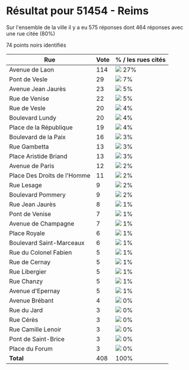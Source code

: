 # Résultat pour 51454 - Reims

Sur l'ensemble de la ville il y a eu 575 réponses dont 464 réponses avec une rue citée (80%)

74 points noirs identifiés

| Rue | Vote | % / les rues cités|
|-----|------|-------------------|
| Avenue de Laon | 114 | <img src="../../img/bar_27.gif" />&nbsp;27%|
| Pont de Vesle | 29 | <img src="../../img/bar_7.gif" />&nbsp;7%|
| Avenue Jean Jaurès | 23 | <img src="../../img/bar_5.gif" />&nbsp;5%|
| Rue de Venise | 22 | <img src="../../img/bar_5.gif" />&nbsp;5%|
| Rue de Vesle | 20 | <img src="../../img/bar_4.gif" />&nbsp;4%|
| Boulevard Lundy | 20 | <img src="../../img/bar_4.gif" />&nbsp;4%|
| Place de la République | 19 | <img src="../../img/bar_4.gif" />&nbsp;4%|
| Boulevard de la Paix | 16 | <img src="../../img/bar_3.gif" />&nbsp;3%|
| Rue Gambetta | 13 | <img src="../../img/bar_3.gif" />&nbsp;3%|
| Place Aristide Briand | 13 | <img src="../../img/bar_3.gif" />&nbsp;3%|
| Avenue de Paris | 12 | <img src="../../img/bar_2.gif" />&nbsp;2%|
| Place Des Droits de l'Homme | 11 | <img src="../../img/bar_2.gif" />&nbsp;2%|
| Rue Lesage | 9 | <img src="../../img/bar_2.gif" />&nbsp;2%|
| Boulevard Pommery | 9 | <img src="../../img/bar_2.gif" />&nbsp;2%|
| Rue Jean Jaurès | 8 | <img src="../../img/bar_1.gif" />&nbsp;1%|
| Pont de Venise | 7 | <img src="../../img/bar_1.gif" />&nbsp;1%|
| Avenue de Champagne | 7 | <img src="../../img/bar_1.gif" />&nbsp;1%|
| Place Royale | 6 | <img src="../../img/bar_1.gif" />&nbsp;1%|
| Boulevard Saint-Marceaux | 6 | <img src="../../img/bar_1.gif" />&nbsp;1%|
| Rue du Colonel Fabien | 5 | <img src="../../img/bar_1.gif" />&nbsp;1%|
| Rue de Cernay | 5 | <img src="../../img/bar_1.gif" />&nbsp;1%|
| Rue Libergier | 5 | <img src="../../img/bar_1.gif" />&nbsp;1%|
| Rue Chanzy | 5 | <img src="../../img/bar_1.gif" />&nbsp;1%|
| Avenue d'Epernay | 5 | <img src="../../img/bar_1.gif" />&nbsp;1%|
| Avenue Brébant | 4 | <img src="../../img/bar_0.gif" />&nbsp;0%|
| Rue du Jard | 3 | <img src="../../img/bar_0.gif" />&nbsp;0%|
| Rue Cérès | 3 | <img src="../../img/bar_0.gif" />&nbsp;0%|
| Rue Camille Lenoir | 3 | <img src="../../img/bar_0.gif" />&nbsp;0%|
| Pont de Saint-Brice | 3 | <img src="../../img/bar_0.gif" />&nbsp;0%|
| Place du Forum | 3 | <img src="../../img/bar_0.gif" />&nbsp;0%|
| **Total** | 408 | 100%|
